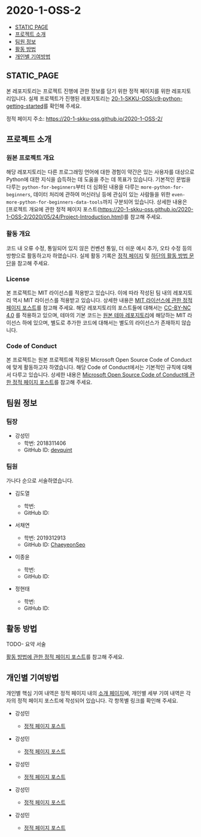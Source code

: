 # 2020-1-OSS-2

- [STATIC PAGE](#STATIC_PAGE)
- [프로젝트 소개](#about_project)
- [팀원 정보](#Members)
- [활동 방법](#HowToDo)
- [개인별 기여방법](#WhatToDo)


## <div id="STATIC_PAGE">STATIC_PAGE</div>

본 레포지토리는 프로젝트 진행에 관한 정보를 담기 위한 정적 페이지를 위한 레포지토리입니다. 실제 프로젝트가 진행된 레포지토리는 [20-1-SKKU-OSS/c9-python-getting-started](https://github.com/20-1-SKKU-OSS/c9-python-getting-started)를 확인해 주세요.

정적 페이지 주소: https://20-1-skku-oss.github.io/2020-1-OSS-2/
  
## <div id="about_project">프로젝트 소개</div>

### 원본 프로젝트 개요

해당 레포지토리는 다른 프로그래밍 언어에 대한 경험이 약간은 있는 사용자를 대상으로 Python에 대한 지식을 습득하는 데 도움을 주는 데 목표가 있습니다. 
기본적인 문법을 다루는 `python-for-beginners`부터 더 심화된 내용을 다루는 `more-python-for-beginners`, 데이터 처리에 관하여 머신러닝 등에 관심이 있는 사람들을 위한 `even-more-python-for-beginners-data-tools`까지 구분되어 있습니다.
상세한 내용은 [프로젝트 개요에 관한 정적 페이지 포스트(https://20-1-skku-oss.github.io/2020-1-OSS-2/2020/05/24/Project-Introduction.html)를 참고해 주세요.

### 활동 개요

코드 내 오류 수정, 통일되어 있지 않은 컨벤션 통일, 더 쉬운 예시 추가, 오타 수정 등의 방향으로 활동하고자 하였습니다. 
실제 활동 기록은 [정적 페이지](https://20-1-skku-oss.github.io/2020-1-OSS-2/) 및 [하단의 활동 방법 문단](#HowToDo)을 참고해 주세요.

### License

본 프로젝트는 MIT 라이선스를 적용받고 있습니다. 이에 따라 작성된 팀 내의 레포지토리 역시 MIT 라이선스를 적용받고 있습니다. 
상세한 내용은 [MIT 라이선스에 관한 정적 페이지 포스트](https://20-1-skku-oss.github.io/2020-1-OSS-2/2020/05/24/About-MIT-Liscense.html)를 참고해 주세요.
해당 레포지토리의 포스트들에 대해서는 [CC-BY-NC 4.0](https://creativecommons.org/licenses/by-nc/4.0/) 를 적용하고 있으며, 테마의 기본 코드는 [원본 테마 레포지토리](https://github.com/kitian616/jekyll-TeXt-theme)에 해당하는 MIT 라이선스 하에 있으며, 별도로 추가한 코드에 대해서는 별도의 라이선스가 존재하지 않습니다.

### Code of Conduct

본 프로젝트는 원본 프로젝트에 적용된 Microsoft Open Source Code of Conduct에 맞게 활동하고자 하였습니다. 
해당 Code of Conduct에서는 기본적인 규칙에 대해서 다루고 있습니다.
상세한 내용은 [Microsoft Open Source Code of Conduct에 관한 정적 페이지 포스트](https://20-1-skku-oss.github.io/2020-1-OSS-2/2020/05/24/Code-of-Conduct.html)를 참고해 주세요.

## <div id="Members">팀원 정보</div>  
### 팀장  
- 강성민 
  - 학번: 2018311406
  - GitHub ID: [devquint](https://github.com/devquint)
  
### 팀원  
가나다 순으로 서술하였습니다.

- 김도열 
  - 학번:  
  - GitHub ID:  
  
- 서채연
  - 학번: 2019312913
  - GitHub ID: [ChaeyeonSeo](https://github.com/ChaeyeonSeo)

- 이종윤 
  - 학번:  
  - GitHub ID:  

- 정현태
  - 학번:  
  - GitHub ID:  

## <div id="HowToDo">활동 방법</div>

TODO- 요약 서술

[활동 방법에 관한 정적 페이지 포스트]()를 참고해 주세요.
  
## <div id="WhatToDo">개인별 기여방법</div>

개인별 핵심 기여 내역은 정적 페이지 내의 [소개 페이지](https://20-1-skku-oss.github.io/2020-1-OSS-2/about.html)에, 개인별 세부 기여 내역은 각자의 정적 페이지 포스트에 작성되어 있습니다. 각 항목별 링크를 확인해 주세요.

- 강성민
  - [정적 페이지 포스트]()
  
- 강성민
  - [정적 페이지 포스트]()
  
- 강성민
  - [정적 페이지 포스트]()
  
- 강성민
  - [정적 페이지 포스트]()
  
- 강성민
  - [정적 페이지 포스트]()
